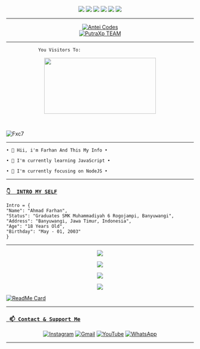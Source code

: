 <p align="center">
  <img src="https://img.shields.io/badge/-JavaScript-black?style=flat-square&logo=javascript" />
  <img src="https://img.shields.io/badge/-Node.js-black?style=flat-square&logo=Node.js" />
  <img src="https://img.shields.io/badge/-HTML5-black?style=flat-square&logo=html5&logoColor=e34f26" />
  <img src="https://img.shields.io/badge/-CSS3-black?style=flat-square&logo=css3&logoColor=1572b6" />
  <img src="https://img.shields.io/badge/-Git-black?style=flat-square&logo=git" />
  <img src="https://img.shields.io/badge/-GitHub-black?style=flat-square&logo=github" /> <br>
</p>

___

<p align="center">
<a target="_blank" href="https://antei.codes/"><img alt="Antei Codes" src="https://img.shields.io/badge/Antei Codes%20-%23121011.svg?&style=for-the-badge&logo=linux&logoColor=red"></a><br>
<a target="_blank" href="https://putraganzz.herokuapp.com"><img alt="PutraXp TEAM" src="https://img.shields.io/badge/FXC7%20-%23121011.svg?&style=for-the-badge&logo=ubuntu&logoColor=white"></a>
</p>


___
```
            You Visitors To:
```
<p align="center">
   <img width="300" height="150" src="https://camo.githubusercontent.com/db45054d90ef8099ce0235c82592c406dba0adcda421f8a84f162b58bab5d3e0/68747470733a2f2f636f756e742e6765746c6f6c692e636f6d2f6765742f406e6f627579616b693f7468656d653d67656c626f6f72752d68" />
</p><br>

![Fxc7](https://cardivo.vercel.app/api?name=Farhannnnn&description=Hi,%20i%27m%20Farhan%20and%20i%27m%20just%20a%20newbie%20programmer%20Nice%20to%20meet%20you%20%F0%9F%91%8B&image=https://fxc7-api.herokuapp.com/upload/farhan.png&backgroundColor=%23ecf0f1&instagram=only_fxc7&github=Fxc7&site=https://api-xcoders.xyz&iconColor=%23595959&fontColor=%23595959&pattern=ticTacToe&colorPattern=%23eaeaea&opacity=1)
___

```
• 👋 Hii, i'm Farhan And This My Info •

• 🌱 I'm currently learning JavaScript •

• 👀 I'm currently focusing on NodeJS •

```
___

### [`👇  INTRO MY SELF`](https://api-xcoders.xyz)
```
Intro = {
"Name": "Ahmad Farhan",
"Status": "Graduates SMK Muhammadiyah 6 Rogojampi, Banyuwangi",
"Address": "Banyuwangi, Jawa Timur, Indonesia",
"Age": "18 Years Old",
"Birthday": "May - 01, 2003"
}
```
___


<p align="center">
  <a href="https://github.com/Fxc7"><img src="https://github-readme-stats.vercel.app/api?username=Fxc7&theme=tokyonight&show_icons=true" /></a>
</p>

<p align="center">
  <a href="https://github.com/Fxc7"><img src="https://github-readme-streak-stats.herokuapp.com?user=Fxc7&theme=tokyonight&hide_border=false&properties=background&border=%239611C5FF" /><a>
</p>
  
<p align="center">
  <a href="https://github.com/Fxc7"><img src="https://github-readme-stats.vercel.app/api/top-langs?username=Fxc7&theme=tokyonight&layout=compact" /></a>
</p>
  
<p align="center">
  <a href="https://github.com/Fxc7"><img src="https://github-profile-trophy.vercel.app/?username=Fxc7&theme=radical&margin-w=20&no-bg=true&no-frame=false" /><a>
</p>
  
[![ReadMe Card](https://github-readme-stats.vercel.app/api/pin/?username=Fxc7&repo=termux-bot-wa&theme=tokyonight)](https://github.com/Fxc7/termux-bot-wa)
___

### [` 📫 Contact & Support Me`](https://api.whatsapp.com/send?phone=628311800241&text=Hai+Bang)

<p align="center">
<a href="https://www.instagram.com/only_fxc7" target="_blank"><img src="https://img.shields.io/badge/Instagram-%23E4405F.svg?&style=flat-square&logo=instagram&logoColor=white" alt="Instagram"></a>
<a href="farhanxcode7@gmail.com" target="_blank"><img src="https://img.shields.io/badge/Gmail-D14836?style=flat-square&logo=gmail&logoColor=white" alt="Gmail"></a>
<a href="https://youtube.com/channel/UCPwYwNvJl4wWJIFB_UgVxlw" target="_blank"><img src="https://img.shields.io/badge/YouTube-%231877F2.svg?&style=flat-square&logo=YouTube&logoColor=white" alt="YouTube"></a>
<a href="https://api.whatsapp.com/send?phone=628311800241&text=p+bang+:v" target="_blank"><img src="https://img.shields.io/badge/Whatsapp-%808080.svg?&style=flat-square&logo=Whatsapp&logoColor=white" alt="WhatsApp"></a>
</p>

___

